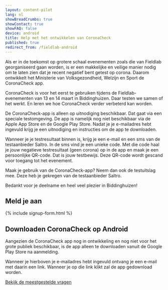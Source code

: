 ```yaml
---
layout: content-pilot
lang: nl
showBreadCrumbs: true
showContact: true
showFAQ: false
device: android
title: Help met het ontwikkelen van CoronaCheck
published: true
redirect_from: /fieldlab-android
--- 
```

Als er in de toekomst op grotere schaal evenementen zoals die van Fieldlab georganiseerd gaan worden, is er een makkelijke en veilige manier nodig om te laten zien dat je recent negatief bent getest op corona. Daarom ontwikkelt het Ministerie van Volksgezondheid, Welzijn en Sport de CoronaCheck app.

CoronaCheck is voor het eerst te gebruiken tijdens de Fieldlab-evenementen van 13 en 14 maart in Biddinghuizen. Daar testen we samen of het werkt. En leren we hoe CoronaCheck verder verbeterd kan worden. 

De CoronaCheck-app is alleen op uitnodiging beschikbaar. Dat gaat via een speciale testomgeving. De app is namelijk nog niet beschikbaar via de Apple App Store en de Google Play Store. Nadat je je e-mailadres hebt ingevuld krijg je een uitnodiging en instructies om de app te downloaden.

Wanneer je je testresultaat binnen is, krijg je een e-mail en een sms van de testaanbieder Saltro. In de sms vind je een unieke code. Met die code haal je jouw negatieve testresultaat (geen corona) op in de app en maak je een persoonlijke QR-code. Dat is jouw testbewijs. Deze QR-code wordt gescand voor toegang tot het evenement.

Maak je gebruik van de CoronaCheck-app? Neem dan ook de testuitslag mee. Deze heb je gekregen van de testaanbieder Saltro.

Bedankt voor je deelname en heel veel plezier in Biddinghuizen!

## Meld je aan

{% include signup-form.html %}

## Downloaden CoronaCheck op Android

Aangezien de CoronaCheck app nog in ontwikkeling en nog niet voor het grote publiek beschikbaar, is de app alleen te downloaden vanuit de Google Play Store na aanmelding. 

Wanneer je hierboven je e-mailadres hebt ingevuld ontvang je een e-mail met daarin een link. Wanneer je op die link klikt zal de app gedownload worden. 

[Bekijk de meestgestelde vragen](/faq)
